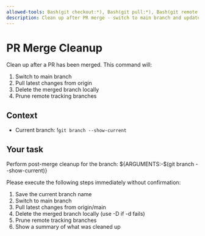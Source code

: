 ```yaml
---
allowed-tools: Bash(git checkout:*), Bash(git pull:*), Bash(git remote prune:*), Bash(git branch:*), Bash(git status:*), Bash(git log:*)
description: Clean up after PR merge - switch to main branch and update
---
```


# PR Merge Cleanup

Clean up after a PR has been merged. This command will:

1. Switch to main branch
2. Pull latest changes from origin
3. Delete the merged branch locally
4. Prune remote tracking branches

## Context

- Current branch: !`git branch --show-current`

## Your task

Perform post-merge cleanup for the branch: ${ARGUMENTS:-$(git branch --show-current)}

Please execute the following steps immediately without confirmation:

1. Save the current branch name
2. Switch to main branch
3. Pull latest changes from origin/main
4. Delete the merged branch locally (use -D if -d fails)
5. Prune remote tracking branches
6. Show a summary of what was cleaned up

